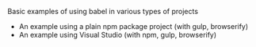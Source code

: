 Basic examples of using babel in various types of projects

* An example using a plain npm package project (with gulp, browserify)
* An example using Visual Studio (with npm, gulp, browserify)
